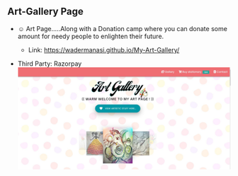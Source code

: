## Art-Gallery Page
- ☺️ Art Page.....Along with a Donation camp where you can donate some amount for needy people to enlighten their future.
  - Link: https://wadermanasi.github.io/My-Art-Gallery/
  
 - Third Party: Razorpay
![](https://github.com/WaderManasi/My-Art-Gallery/blob/main/1.JPG)
